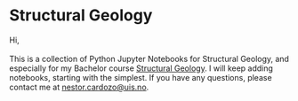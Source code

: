# Structural Geology
Hi,
\
\
This is a collection of Python Jupyter Notebooks for Structural Geology, and especially for my Bachelor course [Structural Geology](https://www.youtube.com/playlist?list=PL1Oi4O0iZ7iYI4AsAV5JAsYzrB_M96L_y). I will keep adding notebooks, starting with the simplest. If you have any questions, please contact me at [nestor.cardozo@uis.no](mailto:nestor.cardozo@uis.no).

